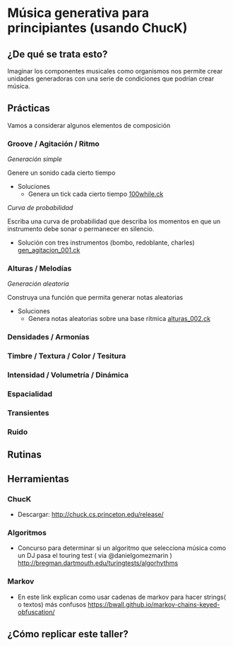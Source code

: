 
# Música generativa para principiantes (usando ChucK)
## ¿De qué se trata esto?
Imaginar los componentes musicales como organismos nos permite crear unidades generadoras con una serie de condiciones que podrían crear música.
## Prácticas
Vamos a considerar algunos elementos de composición
### Groove / Agitación / Ritmo

*Generación simple*

Genere un sonido cada cierto tiempo
+ Soluciones
  + Genera un tick cada cierto tiempo [100while.ck](https://raw.githubusercontent.com/son0p/algo0ritmos/master/practicas/100while.ck)
  

*Curva de probabilidad*

Escriba una curva de probabilidad que describa los momentos en que un instrumento debe sonar o permanecer en silencio.
+ Solución con tres instrumentos (bombo, redoblante, charles) [gen_agitacion_001.ck](https://github.com/son0p/algo0ritmos/blob/master/generatives/gen_agitation_001.ck)

### Alturas / Melodías

*Generación aleatoria* 

Construya una función que permita generar notas aleatorias
+ Soluciones
  + Genera notas aleatorias sobre una base rítmica [alturas_002.ck](https://github.com/son0p/algo0ritmos/blob/master/practicas/alturas_002.ck)
  
### Densidades / Armonías

### Timbre / Textura / Color / Tesitura

### Intensidad / Volumetría / Dinámica

### Espacialidad

### Transientes

### Ruido

## Rutinas

## Herramientas

### ChucK 
+ Descargar:  http://chuck.cs.princeton.edu/release/ 
 


### Algoritmos 
+  Concurso para determinar si un algoritmo que selecciona música como un DJ pasa el touring test ( via @danielgomezmarin ) http://bregman.dartmouth.edu/turingtests/algorhythms 

### Markov
+  En este link explican como usar cadenas de markov para hacer strings( o textos) más confusos https://bwall.github.io/markov-chains-keyed-obfuscation/

## ¿Cómo replicar este taller?

